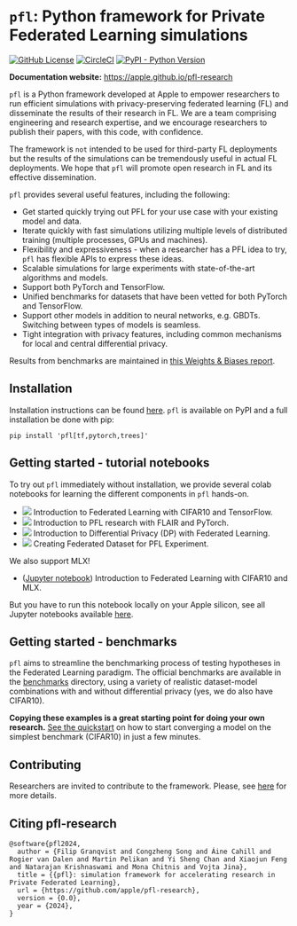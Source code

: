 # `pfl`: Python framework for Private Federated Learning simulations

[![GitHub License](https://img.shields.io/github/license/apple/pfl-research)](https://github.com/apple/pfl-research/blob/main/LICENSE)
[![CircleCI](https://dl.circleci.com/status-badge/img/gh/apple/pfl-research/tree/main.svg?style=shield)](https://dl.circleci.com/status-badge/redirect/gh/apple/pfl-research/tree/main)
[![PyPI - Python Version](https://img.shields.io/pypi/pyversions/pfl)](https://github.com/apple/pfl-research/blob/main/pyproject.toml#L18)

**Documentation website:** https://apple.github.io/pfl-research

`pfl` is a Python framework developed at Apple to empower researchers to run efficient simulations with privacy-preserving federated learning (FL) and disseminate the results of their research in FL. We are a team comprising engineering and research expertise, and we encourage researchers to publish their papers, with this code, with confidence.

The framework is `not` intended to be used for third-party FL deployments but the results of the simulations can be tremendously useful in actual FL deployments.
We hope that `pfl` will promote open research in FL and its effective dissemination.

``pfl`` provides several useful features, including the following:

* Get started quickly trying out PFL for your use case with your existing model and data.
* Iterate quickly with fast simulations utilizing multiple levels of distributed training (multiple processes, GPUs and machines).
* Flexibility and expressiveness - when a researcher has a PFL idea to try, ``pfl`` has flexible APIs to express these ideas.
* Scalable simulations for large experiments with state-of-the-art algorithms and models.
* Support both PyTorch and TensorFlow.
* Unified benchmarks for datasets that have been vetted for both PyTorch and TensorFlow.
* Support other models in addition to neural networks, e.g. GBDTs. Switching between types of models is seamless.
* Tight integration with privacy features, including common mechanisms for local and central differential privacy.

Results from benchmarks are maintained in [this Weights & Biases report](https://api.wandb.ai/links/pfl/5scd5f66).

## Installation

Installation instructions can be found [here](http://apple.github.io/pfl-research/installation.html).
`pfl` is available on PyPI and a full installation be done with pip:

```
pip install 'pfl[tf,pytorch,trees]'
```

## Getting started - tutorial notebooks

To try out `pfl` immediately without installation, we provide several colab notebooks for learning the different components in `pfl` hands-on.

* [![](https://colab.research.google.com/assets/colab-badge.svg)](https://colab.research.google.com/github/apple/pfl-research/blob/develop/tutorials/Introduction%20to%20Federated%20Learning%20with%20CIFAR10%20and%20TensorFlow.ipynb) Introduction to Federated Learning with CIFAR10 and TensorFlow.
* [![](https://colab.research.google.com/assets/colab-badge.svg)](https://colab.research.google.com/github/apple/pfl-research/blob/develop/tutorials/Introduction%20to%20PFL%20research%20with%20FLAIR.ipynb) Introduction to PFL research with FLAIR and PyTorch.
* [![](https://colab.research.google.com/assets/colab-badge.svg)](https://colab.research.google.com/github/apple/pfl-research/blob/develop/tutorials/Introduction%20to%20Differential%20Privacy%20with%20Federated%20Learning.ipynb) Introduction to Differential Privacy (DP) with Federated Learning.
* [![](https://colab.research.google.com/assets/colab-badge.svg)](https://colab.research.google.com/github/apple/pfl-research/blob/develop/tutorials/Creating%20Federated%20Dataset%20for%20PFL%20Experiment.ipynb) Creating Federated Dataset for PFL Experiment.

We also support MLX!
* ([Jupyter notebook](https://github.com/apple/pfl-research/blob/develop/tutorials/Introduction%20to%20Federated%20Learning%20with%20CIFAR10%20and%20MLX.ipynb)) Introduction to Federated Learning with CIFAR10 and MLX.

But you have to run this notebook locally on your Apple silicon, see all Jupyter notebooks available [here](https://github.com/apple/pfl-research/tree/develop/tutorials).

## Getting started - benchmarks

`pfl` aims to streamline the benchmarking process of testing hypotheses in the Federated Learning paradigm. The official benchmarks are available in the [benchmarks](./benchmarks) directory, using a variety of realistic dataset-model combinations with and without differential privacy (yes, we do also have CIFAR10).

**Copying these examples is a great starting point for doing your own research.**
[See the quickstart](./benchmarks#quickstart) on how to start converging a model on the simplest benchmark (CIFAR10) in just a few minutes.

## Contributing

Researchers are invited to contribute to the framework. Please, see [here](http://apple.github.io/pfl-research/support/contributing.html) for more details.

## Citing pfl-research

```
@software{pfl2024,
  author = {Filip Granqvist and Congzheng Song and Áine Cahill and Rogier van Dalen and Martin Pelikan and Yi Sheng Chan and Xiaojun Feng and Natarajan Krishnaswami and Mona Chitnis and Vojta Jina},
  title = {{pfl}: simulation framework for accelerating research in Private Federated Learning},
  url = {https://github.com/apple/pfl-research},
  version = {0.0},
  year = {2024},
}
```
